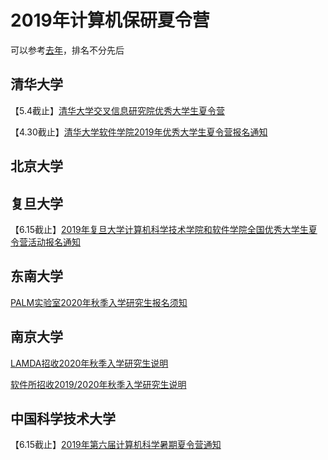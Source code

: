# 2019年计算机保研夏令营
可以参考[去年](https://github.com/dhx000/CSBaoYan2018)，排名不分先后

## 清华大学
【5.4截止】[清华大学交叉信息研究院优秀大学生夏令营](http://admission.iiis.tsinghua.edu.cn/2019/)

【4.30截止】[清华大学软件学院2019年优秀大学生夏令营报名通知](http://www.thss.tsinghua.edu.cn/publish/soft/3649/2019/20190410165013261684356/20190410165013261684356_.html)

## 北京大学

## 复旦大学
【6.15截止】[2019年复旦大学计算机科学技术学院和软件学院全国优秀大学生夏令营活动报名通知](http://lsfb.fudan.edu.cn/a0/f6/c13972a172278/page.htm)

## 东南大学
[PALM实验室2020年秋季入学研究生报名须知](http://palm.seu.edu.cn/futurestudents.html?from=groupmessage&isappinstalled=0)

## 南京大学
[LAMDA招收2020年秋季入学研究生说明](https://cs.nju.edu.cn/zhouzh/zhouzh.files/recruit.htm)

[软件所招收2019/2020年秋季入学研究生说明](http://moon.nju.edu.cn/recruit/)

## 中国科学技术大学
【6.15截止】[2019年第六届计算机科学暑期夏令营通知](https://xly.ustc.edu.cn/news.php?newsid=641)

